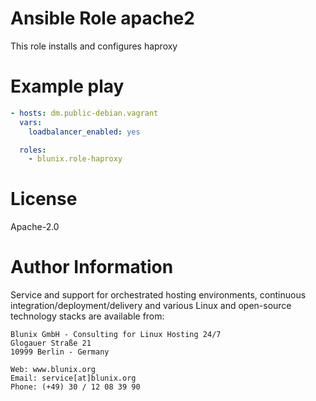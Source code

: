 # Ansible Role apache2

This role installs and configures haproxy


# Example play

```yaml
- hosts: dm.public-debian.vagrant
  vars:
    loadbalancer_enabled: yes

  roles:
    - blunix.role-haproxy
```

# License

Apache-2.0

# Author Information

Service and support for orchestrated hosting environments,
continuous integration/deployment/delivery and various Linux
and open-source technology stacks are available from:

```
Blunix GmbH - Consulting for Linux Hosting 24/7
Glogauer Straße 21
10999 Berlin - Germany

Web: www.blunix.org
Email: service[at]blunix.org
Phone: (+49) 30 / 12 08 39 90
```
